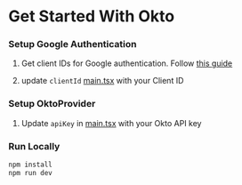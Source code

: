 # Get Started With Okto

### Setup Google Authentication

1. Get client IDs for Google authentication. Follow [this guide](https://sdk-docs.okto.tech/guide/google-authentication-setup)

2. update `clientId` [main.tsx](./src/main.tsx) with your Client ID

### Setup OktoProvider

1. Update `apiKey` in [main.tsx](./src/main.tsx) with your Okto API key

### Run Locally

```zsh
npm install
npm run dev
```
